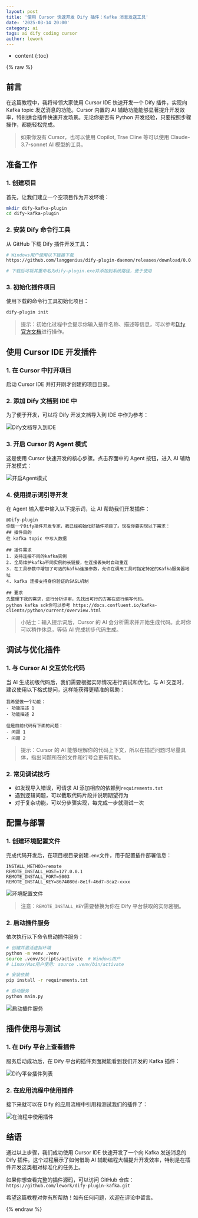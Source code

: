 ```yaml
---
layout: post
title: '使用 Cursor 快速开发 Dify 插件：Kafka 消息发送工具'
date: '2025-03-14 20:00'
category: ai
tags: ai dify coding cursor
author: lework
---
```


- content
  {:toc}

{% raw %}

## 前言

在这篇教程中，我将带领大家使用 Cursor IDE 快速开发一个 Dify 插件，实现向 Kafka topic 发送消息的功能。Cursor 内置的 AI 辅助功能能够显著提升开发效率，特别适合插件快速开发场景。无论你是否有 Python 开发经验，只要按照步骤操作，都能轻松完成。

> 如果你没有 Cursor，也可以使用 Copilot, Trae Cline 等可以使用 Claude-3.7-sonnet AI 模型的工具。

## 准备工作

### 1. 创建项目

首先，让我们建立一个空项目作为开发环境：

```bash
mkdir dify-kafka-plugin
cd dify-kafka-plugin
```

### 2. 安装 Dify 命令行工具

从 GitHub 下载 Dify 插件开发工具：

```bash
# Windows用户使用以下链接下载
https://github.com/langgenius/dify-plugin-daemon/releases/download/0.0.5/dify-plugin-windows-amd64.exe

# 下载后可将其重命名为dify-plugin.exe并添加到系统路径，便于使用
```

### 3. 初始化插件项目

使用下载的命令行工具初始化项目：

```bash
dify-plugin init
```

> 提示：初始化过程中会提示你输入插件名称、描述等信息，可以参考[Dify 官方文档](https://docs.dify.ai/zh-hans/plugins/quick-start/develop-plugins/tool-plugin)进行操作。

## 使用 Cursor IDE 开发插件

### 1. 在 Cursor 中打开项目

启动 Cursor IDE 并打开刚才创建的项目目录。

### 2. 添加 Dify 文档到 IDE 中

为了便于开发，可以将 Dify 开发文档导入到 IDE 中作为参考：

![Dify文档导入到IDE](\assets\images\2025\17424533173991.png)

### 3. 开启 Cursor 的 Agent 模式

这是使用 Cursor 快速开发的核心步骤。点击界面中的 Agent 按钮，进入 AI 辅助开发模式：

![开启Agent模式](\assets\images\2025\image-20250320180312418.png)

### 4. 使用提示词引导开发

在 Agent 输入框中输入以下提示词，让 AI 帮助我们开发插件：

```
@Dify-plugin
你是一个Dify插件开发专家，我已经初始化好插件项目了。现在你要实现以下需求：
## 插件目的
往 kafka topic 中写入数据

## 插件需求
1. 支持连接不同的kafka实例
2. 全局维护kafka不同实例的长链接，在连接丢失时自动重连
3. 在工具参数中增加了可选的kafka连接参数，允许在调用工具时指定特定的Kafka服务器地址
4. kafka 连接支持身份验证的SASL机制

## 要求
先整理下我的需求，进行分析评审，先找出可行的方案在进行编写代码。
python kafka sdk你可以参考 https://docs.confluent.io/kafka-clients/python/current/overview.html
```

> 小贴士：输入提示词后，Cursor 的 AI 会分析需求并开始生成代码。此时你可以稍作休息，等待 AI 完成初步代码生成。

## 调试与优化插件

### 1. 与 Cursor AI 交互优化代码

当 AI 生成初版代码后，我们需要根据实际情况进行调试和优化。与 AI 交互时，建议使用以下格式提问，这样能获得更精准的帮助：

```
我希望做一个功能：
- 功能描述 1
- 功能描述 2

但是目前代码有下面的问题：
- 问题 1
- 问题 2
```

> 提示：Cursor 的 AI 能够理解你的代码上下文，所以在描述问题时尽量具体，指出问题所在的文件和行号会更有帮助。

### 2. 常见调试技巧

- 如发现导入错误，可请求 AI 添加相应的依赖到`requirements.txt`
- 遇到逻辑问题，可以截取代码片段并说明期望行为
- 对于复杂功能，可以分步骤实现，每完成一步就测试一次

## 配置与部署

### 1. 创建环境配置文件

完成代码开发后，在项目根目录创建`.env`文件，用于配置插件部署信息：

```
INSTALL_METHOD=remote
REMOTE_INSTALL_HOST=127.0.0.1
REMOTE_INSTALL_PORT=5003
REMOTE_INSTALL_KEY=8674080d-8e1f-46d7-8ca2-xxxx
```

![环境配置文件](\assets\images\2025\image-20250320180918984.png)

> 注意：`REMOTE_INSTALL_KEY`需要替换为你在 Dify 平台获取的实际密钥。

### 2. 启动插件服务

依次执行以下命令启动插件服务：

```bash
# 创建并激活虚拟环境
python -m venv .venv
source .venv/Scripts/activate  # Windows用户
# Linux/Mac用户使用: source .venv/bin/activate

# 安装依赖
pip install -r requirements.txt

# 启动服务
python main.py
```

![启动插件服务](\assets\images\2025\image-20250320181124599.png)

## 插件使用与测试

### 1. 在 Dify 平台上查看插件

服务启动成功后，在 Dify 平台的插件页面就能看到我们开发的 Kafka 插件：

![Dify平台插件列表](\assets\images\2025\image-20250320181830415.png)

### 2. 在应用流程中使用插件

接下来就可以在 Dify 的应用流程中引用和测试我们的插件了：

![在流程中使用插件](\assets\images\2025\image-20250320182005391.png)

## 结语

通过以上步骤，我们成功使用 Cursor IDE 快速开发了一个向 Kafka 发送消息的 Dify 插件。这个过程展示了如何借助 AI 辅助编程大幅提升开发效率，特别是在插件开发这类相对标准化的任务上。

如果你想查看完整的插件源码，可以访问 GitHub 仓库：`https://github.com/lework/dify-plugin-kafka.git`

希望这篇教程对你有所帮助！如有任何问题，欢迎在评论中留言。

{% endraw %}
